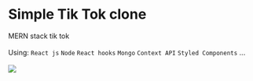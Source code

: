 # Simple Tik Tok clone
MERN stack tik tok
<br></br>
Using: `React js` `Node` `React hooks` `Mongo` `Context API` `Styled Components` ...
<br></br>
![](tiktok720.gif)
